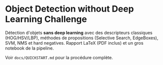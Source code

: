 # Object Detection without Deep Learning Challenge

Détection d'objets **sans deep learning** avec des descripteurs classiques (HOG/HSV/LBP),
méthodes de propositions (Selective Search, EdgeBoxes), SVM, NMS et hard negatives.
Rapport LaTeX (PDF inclus) et un gros notebook de la pipeline.

Voir `docs/QUICKSTART.md` pour la procédure complète.
